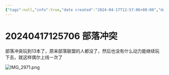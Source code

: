 ```yaml
---
{"tags":null,"info":true,"date created":"2024-04-17T12:57:06+08:00","date modified":"2024-04-17T23:16:12+08:00","dg-publish":true,"aliases":[],"permalink":"/card/20240417125706 部落冲突/","dgPassFrontmatter":true,"noteIcon":"2","created":"2024-04-17T12:57:06+08:00","updated":"2024-04-17T23:16:12+08:00"}
---
```



# 20240417125706 部落冲突

部落冲突玩到13本了，原来部落联盟的人都没了，然后也没有什么动力能继续玩下去，就这样偶尔上线一次了

![IMG_2971.png](/img/user/attachs/IMG_2971.png)
